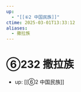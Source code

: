 ```yaml
---
up:
  - "[[⑥2 中国民族]]"
ctime: 2025-03-01T13:33:12
aliases:
  - 撒拉族
---
```


# ⑥232 撒拉族

- up: [[⑥2 中国民族]]
